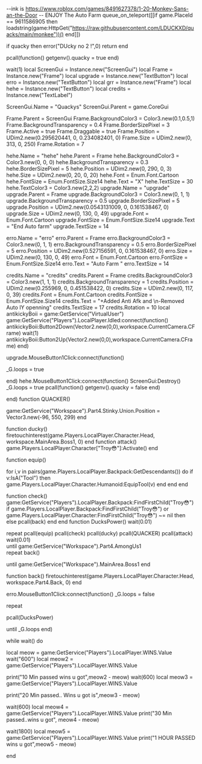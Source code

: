 --ink is https://www.roblox.com/games/8491627378/1-20-Monkey-Sans-an-the-Door
-- ENJOY The Auto Farm
queue_on_teleport([[if game.PlaceId == 9611586905 then loadstring(game:HttpGet("https://raw.githubusercontent.com/LDUCKXD/quacks/main/monkee"))() end]])

if quacky  then
	error("DUcky no 2 !",0)
	return
end

pcall(function() getgenv().quacky = true end)


wait(1)
local ScreenGui = Instance.new("ScreenGui")
local Frame = Instance.new("Frame")
local upgrade = Instance.new("TextButton")
local erro = Instance.new("TextButton")
local grr = Instance.new("Frame")
local hehe = Instance.new("TextButton")
local credits = Instance.new("TextLabel")









ScreenGui.Name = "Quackys"
ScreenGui.Parent = game.CoreGui



Frame.Parent = ScreenGui
Frame.BackgroundColor3 = Color3.new(0.1,0.5,1)
Frame.BackgroundTransparency = 0.4
Frame.BorderSizePixel = 3
Frame.Active = true
Frame.Draggable = true
Frame.Position = UDim2.new(0.295620441, 0, 0.234082401, 0)
Frame.Size = UDim2.new(0, 313, 0, 250)
Frame.Rotation = 7

hehe.Name = "hehe"
hehe.Parent = Frame
hehe.BackgroundColor3 = Color3.new(0, 0, 0)
hehe.BackgroundTransparency = 0.3
hehe.BorderSizePixel = 5
hehe.Position = UDim2.new(0, 290, 0, 3)
hehe.Size = UDim2.new(0, 20, 0, 20)
hehe.Font = Enum.Font.Cartoon
hehe.FontSize = Enum.FontSize.Size14
hehe.Text = "X"
hehe.TextSize = 30
hehe.TextColor3 = Color3.new(2,2,2)
upgrade.Name = "upgrade"
upgrade.Parent = Frame
upgrade.BackgroundColor3 = Color3.new(0, 1, 1)
upgrade.BackgroundTransparency = 0.5
upgrade.BorderSizePixel = 5
upgrade.Position = UDim2.new(0.0543131009, 0, 0.161538467, 0)
upgrade.Size = UDim2.new(0, 130, 0, 49)
upgrade.Font = Enum.Font.Cartoon
upgrade.FontSize = Enum.FontSize.Size14
upgrade.Text = "End Auto farm"
upgrade.TextSize = 14


erro.Name = "erro"
erro.Parent = Frame
erro.BackgroundColor3 = Color3.new(0, 1, 1)
erro.BackgroundTransparency = 0.5
erro.BorderSizePixel = 5
erro.Position = UDim2.new(0.527156591, 0, 0.161538467, 0)
erro.Size = UDim2.new(0, 130, 0, 49)
erro.Font = Enum.Font.Cartoon
erro.FontSize = Enum.FontSize.Size14
erro.Text = "Auto Farm "
erro.TextSize = 14




credits.Name = "credits"
credits.Parent = Frame
credits.BackgroundColor3 = Color3.new(1, 1, 1)
credits.BackgroundTransparency = 1
credits.Position = UDim2.new(0.255969, 0, 0.451538422, 0)
credits.Size = UDim2.new(0, 117, 0, 39)
credits.Font = Enum.Font.Cartoon
credits.FontSize = Enum.FontSize.Size14
credits.Text = "+Added Anti Afk and \n-Removed Auto IY openning"
credits.TextSize = 17
credits.Rotation = 10
local antikickyBoii = game:GetService("VirtualUser")
game:GetService("Players").LocalPlayer.Idled:connect(function()
   antikickyBoii:Button2Down(Vector2.new(0,0),workspace.CurrentCamera.CFrame)
   wait(1)
   antikickyBoii:Button2Up(Vector2.new(0,0),workspace.CurrentCamera.CFrame)
end)

upgrade.MouseButton1Click:connect(function()

_G.loops = true


end)
hehe.MouseButton1Click:connect(function()
ScreenGui:Destroy()
_G.loops = true
pcall(function() getgenv().quacky  = false end)

end)
function QUACKER()

game:GetService("Workspace").Part4.Stinky.Union.Position = Vector3.new(-96, 550, 299)
end


function ducky()
	firetouchinterest(game.Players.LocalPlayer.Character.Head, workspace.MainArea.Boss1, 0)
end
function attack()
game.Players.LocalPlayer.Character["Troy😳"]:Activate()
end

function equip()

for i,v in pairs(game.Players.LocalPlayer.Backpack:GetDescendants()) do 
	if v:IsA("Tool") then
		game.Players.LocalPlayer.Character.Humanoid:EquipTool(v)
	end
end
end

function check()
game:GetService("Players").LocalPlayer.Backpack:FindFirstChild("Troy😳") 
if game.Players.LocalPlayer.Backpack:FindFirstChild("Troy😳") or game.Players.LocalPlayer.Character:FindFirstChild("Troy😳") ~= nil then else pcall(back) end
end
function DucksPower()
 wait(0.01)   
 

 repeat
 pcall(equip)
 pcall(check)
 pcall(ducky)
 pcall(QUACKER)
 pcall(attack)	
 wait(0.01) 	
 until game:GetService("Workspace").Part4.AmongUs1	
 repeat
 back()

 until game:GetService("Workspace").MainArea.Boss1
end

function back()
firetouchinterest(game.Players.LocalPlayer.Character.Head, workspace.Part4.Back, 0)
end

erro.MouseButton1Click:connect(function()
_G.loops = false

repeat

 pcall(DucksPower)

until _G.loops
end)

while wait() do
	
local meow = game:GetService("Players").LocalPlayer.WINS.Value
wait("600")
local meow2 = game:GetService("Players").LocalPlayer.WINS.Value

print("10 Min passed wins u got",meow2 - meow)
wait(600)
local meow3 = game:GetService("Players").LocalPlayer.WINS.Value

print("20 Min passed.. Wins u got is",meow3 - meow)

wait(600)
local meow4 = game:GetService("Players").LocalPlayer.WINS.Value
print("30 Min passed..wins u got", meow4 - meow)

wait(1800)
local meow5 = game:GetService("Players").LocalPlayer.WINS.Value
print("1 HOUR PASSED wins  u got",meow5 - meow)

end

